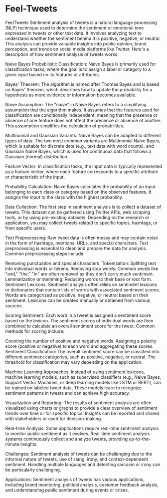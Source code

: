 # Feel-Tweets
FeelTweets
Sentiment analysis of tweets is a natural language processing (NLP) technique used to determine the sentiment or emotional tone expressed in tweets or other text data. It involves analyzing text to understand whether the sentiment behind it is positive, negative, or neutral. This analysis can provide valuable insights into public opinion, brand perception, and trends on social media platforms like Twitter. Here's a description of how sentiment analysis of tweets works:

Naive Bayes
Probabilistic Classification: Naive Bayes is primarily used for classification tasks, where the goal is to assign a label or category to a given input based on its features or attributes.

Bayes' Theorem: The algorithm is named after Thomas Bayes and is based on Bayes' theorem, which describes how to update the probability for a hypothesis as more evidence or information becomes available.

Naive Assumption: The "naive" in Naive Bayes refers to a simplifying assumption that the algorithm makes. It assumes that the features used for classification are conditionally independent, meaning that the presence or absence of one feature does not affect the presence or absence of another. This assumption simplifies the calculation of probabilities.

Multinomial and Gaussian Variants: Naive Bayes can be adapted to different types of data. The two most common variants are Multinomial Naive Bayes, which is suitable for discrete data (e.g., text data with word counts), and Gaussian Naive Bayes, which is used for continuous data that follows a Gaussian (normal) distribution.

Feature Vector: In classification tasks, the input data is typically represented as a feature vector, where each feature corresponds to a specific attribute or characteristic of the input.

Probability Calculation: Naive Bayes calculates the probability of an input belonging to each class or category based on the observed features. It assigns the input to the class with the highest probability.

Data Collection: The first step in sentiment analysis is to collect a dataset of tweets. This dataset can be gathered using Twitter APIs, web scraping tools, or by using pre-existing datasets. Depending on the research or application, you may collect tweets related to specific topics, hashtags, or from specific users.

Text Preprocessing: Raw tweet data is often messy and may contain noise in the form of hashtags, mentions, URLs, and special characters. Text preprocessing is essential to clean and prepare the data for analysis. Common preprocessing steps include:

Removing punctuation and special characters.
Tokenization: Splitting text into individual words or tokens.
Removing stop words: Common words like "and," "the," "in" are often removed as they don't carry much sentiment.
Lemmatization or stemming: Reducing words to their base or root form.
Sentiment Lexicons: Sentiment analysis often relies on sentiment lexicons or dictionaries that contain lists of words with associated sentiment scores. Words are categorized as positive, negative, or neutral based on their sentiment. Lexicons can be created manually or obtained from various sources.

Scoring Sentiment: Each word in a tweet is assigned a sentiment score based on the lexicon. The sentiment scores of individual words are then combined to calculate an overall sentiment score for the tweet. Common methods for scoring include:

Counting the number of positive and negative words.
Assigning a polarity score (positive or negative) to each word and aggregating these scores.
Sentiment Classification: The overall sentiment score can be classified into different sentiment categories, such as positive, negative, or neutral. The threshold for classification may vary depending on the application.

Machine Learning Approaches: Instead of using sentiment lexicons, machine learning models, such as supervised classifiers (e.g., Naive Bayes, Support Vector Machines, or deep learning models like LSTM or BERT), can be trained on labeled tweet data. These models learn to recognize sentiment patterns in tweets and can achieve high accuracy.

Visualization and Reporting: The results of sentiment analysis are often visualized using charts or graphs to provide a clear overview of sentiment trends over time or for specific topics. Insights can be reported and shared with stakeholders or used for decision-making.

Real-time Analysis: Some applications require real-time sentiment analysis to monitor public sentiment as it evolves. Real-time sentiment analysis systems continuously collect and analyze tweets, providing up-to-the-minute insights.

Challenges: Sentiment analysis of tweets can be challenging due to the informal nature of tweets, use of slang, irony, and context-dependent sentiment. Handling multiple languages and detecting sarcasm or irony can be particularly challenging.

Applications: Sentiment analysis of tweets has various applications, including brand monitoring, political analysis, customer feedback analysis, and understanding public sentiment during events or crises.
